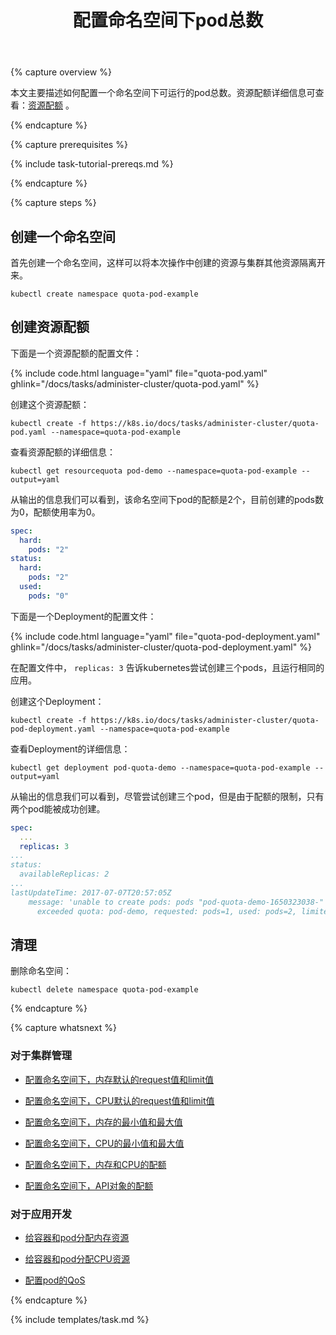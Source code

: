 ﻿---
title: 配置命名空间下pod总数
---


{% capture overview %}

本文主要描述如何配置一个命名空间下可运行的pod总数。资源配额详细信息可查看：[资源配额](/docs/api-reference/{{page.version}}/#resourcequota-v1-core)
。

{% endcapture %}


{% capture prerequisites %}

{% include task-tutorial-prereqs.md %}

{% endcapture %}


{% capture steps %}

## 创建一个命名空间

首先创建一个命名空间，这样可以将本次操作中创建的资源与集群其他资源隔离开来。

```shell
kubectl create namespace quota-pod-example
```

## 创建资源配额

下面是一个资源配额的配置文件：

{% include code.html language="yaml" file="quota-pod.yaml" ghlink="/docs/tasks/administer-cluster/quota-pod.yaml" %}

创建这个资源配额：

```shell
kubectl create -f https://k8s.io/docs/tasks/administer-cluster/quota-pod.yaml --namespace=quota-pod-example
```

查看资源配额的详细信息：

```shell
kubectl get resourcequota pod-demo --namespace=quota-pod-example --output=yaml
```

从输出的信息我们可以看到，该命名空间下pod的配额是2个，目前创建的pods数为0，配额使用率为0。

```yaml
spec:
  hard:
    pods: "2"
status:
  hard:
    pods: "2"
  used:
    pods: "0"
```

下面是一个Deployment的配置文件：

{% include code.html language="yaml" file="quota-pod-deployment.yaml" ghlink="/docs/tasks/administer-cluster/quota-pod-deployment.yaml" %}

在配置文件中， `replicas: 3` 告诉kubernetes尝试创建三个pods，且运行相同的应用。

创建这个Deployment：

```shell
kubectl create -f https://k8s.io/docs/tasks/administer-cluster/quota-pod-deployment.yaml --namespace=quota-pod-example
```

查看Deployment的详细信息：

```shell
kubectl get deployment pod-quota-demo --namespace=quota-pod-example --output=yaml
```

从输出的信息我们可以看到，尽管尝试创建三个pod，但是由于配额的限制，只有两个pod能被成功创建。

```yaml
spec:
  ...
  replicas: 3
...
status:
  availableReplicas: 2
...
lastUpdateTime: 2017-07-07T20:57:05Z
    message: 'unable to create pods: pods "pod-quota-demo-1650323038-" is forbidden:
      exceeded quota: pod-demo, requested: pods=1, used: pods=2, limited: pods=2'
```

## 清理

删除命名空间：

```shell
kubectl delete namespace quota-pod-example
```

{% endcapture %}

{% capture whatsnext %}

### 对于集群管理

* [配置命名空间下，内存默认的request值和limit值](/docs/tasks/administer-cluster/memory-default-namespace/)

* [配置命名空间下，CPU默认的request值和limit值](/docs/tasks/administer-cluster/cpu-default-namespace/)

* [配置命名空间下，内存的最小值和最大值](/docs/tasks/administer-cluster/memory-constraint-namespace/)

* [配置命名空间下，CPU的最小值和最大值](/docs/tasks/administer-cluster/cpu-constraint-namespace/)

* [配置命名空间下，内存和CPU的配额](/docs/tasks/administer-cluster/quota-memory-cpu-namespace/)

* [配置命名空间下，API对象的配额](/docs/tasks/administer-cluster/quota-api-object/)

### 对于应用开发

* [给容器和pod分配内存资源](/docs/tasks/configure-pod-container/assign-memory-resource/)

* [给容器和pod分配CPU资源](/docs/tasks/configure-pod-container/assign-cpu-resource/)

* [配置pod的QoS](/docs/tasks/configure-pod-container/quality-service-pod/)

{% endcapture %}


{% include templates/task.md %}


